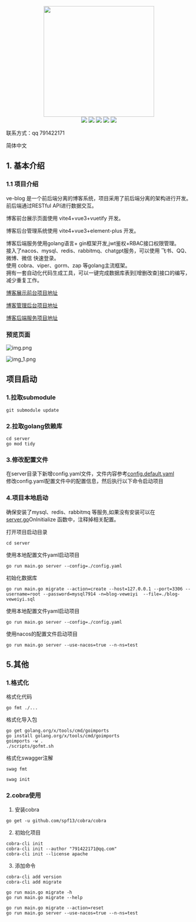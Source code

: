 
<div align=center>
<img src="https://mms1.baidu.com/it/u=2815887849,1501151317&fm=253&app=138&f=JPEG" width=300" height="300" />
</div>
<div align=center>
<img src="https://img.shields.io/badge/golang-1.20-blue"/>
<img src="https://img.shields.io/badge/gin-1.9.0-lightBlue"/>
<img src="https://img.shields.io/badge/gorm-1.24.7-red"/>
<img src="https://img.shields.io/badge/redis-9.0.2-brightgreen"/>
<img src="https://img.shields.io/badge/swagger-v1.5.3-green"/>

</div>

联系方式：qq 791422171

简体中文

## 1. 基本介绍

### 1.1 项目介绍

ve-blog 是一个前后端分离的博客系统，项目采用了前后端分离的架构进行开发。前后端通过RESTful API进行数据交互。  

博客前台展示页面使用 vite4+vue3+vuetify 开发。  

博客后台管理系统使用 vite4+vue3+element-plus 开发。  

博客后端服务使用golang语言+ gin框架开发,jwt鉴权+RBAC接口权限管理。    
接入了nacos、mysql、redis、rabbitmq、chatgpt服务，可以使用 飞书、QQ、微博、微信 快速登录。   
使用 cobra、viper、gorm、zap 等golang主流框架。   
拥有一套自动化代码生成工具，可以一键完成数据库表到[增删改查]接口的编写，减少重复工作。


[博客展示前台项目地址](https://github.com/ve-weiyi/ve-blog-vite)

[博客管理后台项目地址](https://github.com/ve-weiyi/ve-admin-vite)

[博客后端服务项目地址](https://github.com/ve-weiyi/ve-blog-golang)

### 预览页面
![img.png](images%2Fimg.png)

![img_1.png](images%2Fimg_1.png)
## 项目启动

### 1.拉取submodule
```shell
git submodule update
```

### 2.拉取golang依赖库
```shell
cd server
go mod tidy
```

### 3.修改配置文件

在server目录下新增config.yaml文件，文件内容参考[config.default.yaml](server%2Fconfig.default.yaml)  
修改config.yaml配置文件中的配置信息，然后执行以下命令启动项目

### 4.项目本地启动
确保安装了mysql、redis、rabbitmq 等服务,如果没有安装可以在[server.go](server%2Fcmd%2Fserver.go)OnInitialize 函数中，注释掉相关配置。


打开项目启动目录
```shell
cd server
```

使用本地配置文件yaml启动项目
```shell
go run main.go server --config=./config.yaml 
```

初始化数据库
```shell
go run main.go migrate --action=create --host=127.0.0.1 --port=3306 --username=root --password=mysql7914 -n=blog-veweiyi  --file=./blog-veweiyi.sql
```

使用本地配置文件yaml启动项目
```shell
go run main.go server --config=./config.yaml 
```

使用nacos的配置文件启动项目
```shell
go run main.go server --use-nacos=true --n-ns=test
```


## 5.其他

### 1.格式化

格式化代码
```shell
go fmt ./...
```

格式化导入包

```shell
go get golang.org/x/tools/cmd/goimports
go install golang.org/x/tools/cmd/goimports
goimports -w .
./scripts/gofmt.sh
```

格式化swagger注解

```shell
swag fmt
```

```shell
swag init
```


### 2.cobra使用

1. 安装cobra

```shell
go get -u github.com/spf13/cobra/cobra
```

2. 初始化项目

```shell
cobra-cli init
cobra-cli init --author "791422171@qq.com"
cobra-cli init --license apache
```

3. 添加命令

```shell
cobra-cli add version
cobra-cli add migrate
```

```shell
go run main.go migrate -h
go run main.go migrate --help

go run main.go migrate --action=reset
go run main.go server --use-nacos=true --n-ns=test
```
